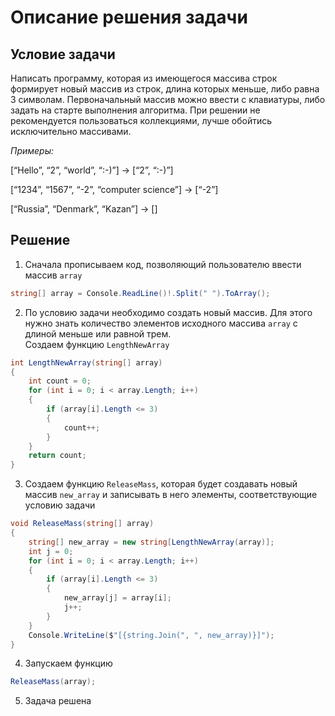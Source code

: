 # Описание решения задачи

## Условие задачи

Написать программу, которая из имеющегося массива строк формирует новый массив из строк, длина которых меньше, либо равна 3 символам. Первоначальный массив можно ввести с клавиатуры, либо задать на старте выполнения алгоритма. При решении не рекомендуется пользоваться коллекциями, лучше обойтись исключительно массивами.

*Примеры:*

[“Hello”, “2”, “world”, “:-)”] → [“2”, “:-)”]

[“1234”, “1567”, “-2”, “computer science”] → [“-2”]

[“Russia”, “Denmark”, “Kazan”] → []

## Решение

1. Сначала прописываем код, позволяющий пользователю ввести массив `array`
```C#
string[] array = Console.ReadLine()!.Split(" ").ToArray();
```

2. По условию задачи необходимо создать новый массив. Для этого нужно знать количество элементов исходного массива `array` с длиной меньше или равной трем.\
Создаем функцию `LengthNewArray`

```C#
int LengthNewArray(string[] array)
{
    int count = 0;
    for (int i = 0; i < array.Length; i++)
    {
        if (array[i].Length <= 3)
        {
            count++;
        }
    }
    return count;
}
```

3. Создаем функцию `ReleaseMass`, которая будет создавать новый массив `new_array` и записывать в него элементы, соответствующие условию задачи

```C#
void ReleaseMass(string[] array)
{
    string[] new_array = new string[LengthNewArray(array)];
    int j = 0;
    for (int i = 0; i < array.Length; i++)
    {
        if (array[i].Length <= 3)
        {
            new_array[j] = array[i];
            j++;
        }
    }
    Console.WriteLine($"[{string.Join(", ", new_array)}]");
}
```
4. Запускаем функцию

```C#
ReleaseMass(array);
```
5. Задача решена